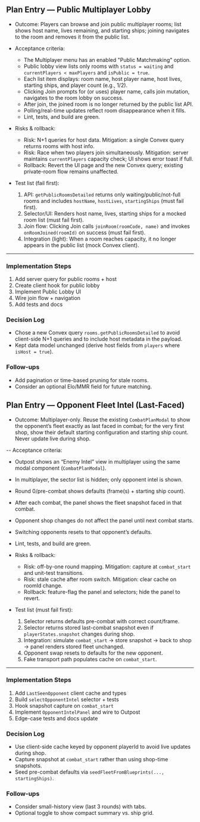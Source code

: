 ## Plan Entry — Public Multiplayer Lobby

- Outcome: Players can browse and join public multiplayer rooms; list shows host name, lives remaining, and starting ships; joining navigates to the room and removes it from the public list.

- Acceptance criteria:
  - The Multiplayer menu has an enabled "Public Matchmaking" option.
  - Public lobby view lists only rooms with `status = waiting` and `currentPlayers < maxPlayers` and `isPublic = true`.
  - Each list item displays: room name, host player name, host lives, starting ships, and player count (e.g., 1/2).
  - Clicking Join prompts for (or uses) player name, calls join mutation, navigates to the room lobby on success.
  - After join, the joined room is no longer returned by the public list API.
  - Polling/real-time updates reflect room disappearance when it fills.
  - Lint, tests, and build are green.

- Risks & rollback:
  - Risk: N+1 queries for host data. Mitigation: a single Convex query returns rooms with host info.
  - Risk: Race when two players join simultaneously. Mitigation: server maintains `currentPlayers` capacity check; UI shows error toast if full.
  - Rollback: Revert the UI page and the new Convex query; existing private-room flow remains unaffected.

- Test list (fail first):
  1. API: `getPublicRoomsDetailed` returns only waiting/public/not-full rooms and includes `hostName`, `hostLives`, `startingShips` (must fail first).
  2. Selector/UI: Renders host name, lives, starting ships for a mocked room list (must fail first).
  3. Join flow: Clicking Join calls `joinRoom(roomCode, name)` and invokes `onRoomJoined(roomId)` on success (must fail first).
  4. Integration (light): When a room reaches capacity, it no longer appears in the public list (mock Convex client).

---

### Implementation Steps
1) Add server query for public rooms + host
2) Create client hook for public lobby
3) Implement Public Lobby UI
4) Wire join flow + navigation
5) Add tests and docs

### Decision Log
- Chose a new Convex query `rooms.getPublicRoomsDetailed` to avoid client-side N+1 queries and to include host metadata in the payload.
- Kept data model unchanged (derive host fields from `players` where `isHost = true`).

### Follow-ups
- Add pagination or time-based pruning for stale rooms.
- Consider an optional Elo/MMR field for future matching.

## Plan Entry — Opponent Fleet Intel (Last-Faced)

- Outcome: Multiplayer-only. Reuse the existing `CombatPlanModal` to show the opponent’s fleet exactly as last faced in combat; for the very first shop, show their default starting configuration and starting ship count. Never update live during shop.

-- Acceptance criteria:
  - Outpost shows an “Enemy Intel” view in multiplayer using the same modal component (`CombatPlanModal`).
  - In multiplayer, the sector list is hidden; only opponent intel is shown.
  - Round 0/pre-combat shows defaults (frame(s) + starting ship count).
  - After each combat, the panel shows the fleet snapshot faced in that combat.
  - Opponent shop changes do not affect the panel until next combat starts.
  - Switching opponents resets to that opponent’s defaults.
  - Lint, tests, and build are green.

- Risks & rollback:
  - Risk: off-by-one round mapping. Mitigation: capture at `combat_start` and unit-test transitions.
  - Risk: stale cache after room switch. Mitigation: clear cache on roomId change.
  - Rollback: feature-flag the panel and selectors; hide the panel to revert.

- Test list (must fail first):
  1) Selector returns defaults pre-combat with correct count/frame.
  2) Selector returns stored last-combat snapshot even if `playerStates.snapshot` changes during shop.
  3) Integration: simulate `combat_start` → store snapshot → back to shop → panel renders stored fleet unchanged.
  4) Opponent swap resets to defaults for the new opponent.
  5) Fake transport path populates cache on `combat_start`.

---

### Implementation Steps
1) Add `LastSeenOpponent` client cache and types
2) Build `selectOpponentIntel` selector + tests
3) Hook snapshot capture on `combat_start`
4) Implement `OpponentIntelPanel` and wire to Outpost
5) Edge-case tests and docs update

### Decision Log
- Use client-side cache keyed by opponent playerId to avoid live updates during shop.
- Capture snapshot at `combat_start` rather than using shop-time snapshots.
- Seed pre-combat defaults via `seedFleetFromBlueprints(..., startingShips)`.

### Follow-ups
- Consider small-history view (last 3 rounds) with tabs.
- Optional toggle to show compact summary vs. ship grid.
